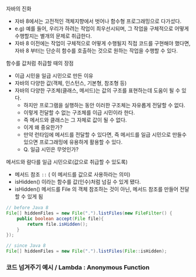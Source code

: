 자바의 진화
- 자바 8에서는 고전적인 객체지향에서 벗어나 함수형 프로그래밍으로 다가섰다.
- e.g) 예를 들어, 우리가 하려는 작업이 최우선시되며, 그 작업을 구체적으로 어떻게 수행할지는 별개의 문제로 취급한다.
- 자바 8 이전에는 작업이 구체적으로 어떻게 수행될지 직접 코드를 구현해야 했다면, 자바 8 부터는 단순히 함수를 호출하는 것으로 원하는 작업을 수행할 수 있다.

함수를 값처럼 취급할 때의 장점
- 이급 시민을 일급 시민으로 만든 이유
- 자바의 다양한 값(객체, 인스턴스, 기본형, 참조형 등)
- 자바의 다양한 구조체(클래스, 메서드)는 값의 구조를 표현하는데 도움이 될 수 있다.
  - 하지만 프로그램을 실행하는 동안 이러한 구조체는 자유롭게 전달할 수 없다.
  - 이렇게 전달할 수 없는 구조체를 이급 시민이라 한다.
  - 즉 메서드와 클래스는 그 자체로 값이 될 수 없다. 
  - 이게 왜 중요한가?
  - 만약 런타임에 메서드를 전달할 수 있다면, 즉 메서드를 일급 시민으로 만들수 있으면 프로그래밍에 유용하게 활용할 수 있다. 
  - Q. 일급 시민은 무엇인가?

메서드와 람다를 일급 시민으로(값으로 취급할 수 있도록)
- 메서드 참조 `::` ( 이 메서드를 값으로 사용하라는 의미) 
- isHidden() 이라는 함수를 값(인수)처럼 넘길 수 있게 됐다.
- isHidden() 메서드를 File 의 객체 참조하는 것이 아닌, 메서드 참조를 만들어 전달할 수 있게 됨 
``` java
// before Java 8
File[] hiddenFiles = new File(".").listFiles(new FileFilter() {
    public boolean accept(File file){
        return file.isHidden();
    }
});

// since Java 8
File[] hiddenFiles = new File(".").listFiles(File::isHidden);
```

### 코드 넘겨주기 예시 / Lambda : Anonymous Function

